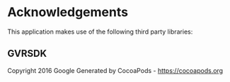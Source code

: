 # Acknowledgements
This application makes use of the following third party libraries:

## GVRSDK

Copyright 2016 Google
Generated by CocoaPods - https://cocoapods.org
